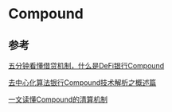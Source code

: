 # Compound

## 参考

[五分钟看懂借贷机制，什么是DeFi银行Compound](https://www.wwsww.cn/btbzixun/2068.html)

[去中心化算法银行Compound技术解析之概述篇](https://zhuanlan.zhihu.com/p/114319666)

[一文读懂Compound的清算机制](https://mzh1.com/762.html)
